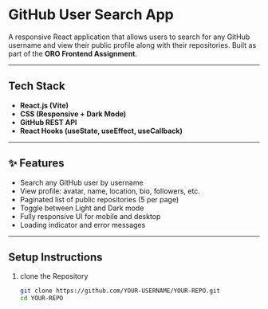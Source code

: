 # GitHub User Search App

A responsive React application that allows users to search for any GitHub username and view their public profile along with their repositories. Built as part of the **ORO Frontend Assignment**.

---

##  Tech Stack

- **React.js (Vite)**
- **CSS (Responsive + Dark Mode)**
- **GitHub REST API**
- **React Hooks (useState, useEffect, useCallback)**

---

## ✨ Features

-  Search any GitHub user by username
-  View profile: avatar, name, location, bio, followers, etc.
-  Paginated list of public repositories (5 per page)
-  Toggle between Light and Dark mode
-  Fully responsive UI for mobile and desktop
-  Loading indicator and error messages

---

##  Setup Instructions

1. clone the Repository
   ```bash
   git clone https://github.com/YOUR-USERNAME/YOUR-REPO.git
   cd YOUR-REPO
